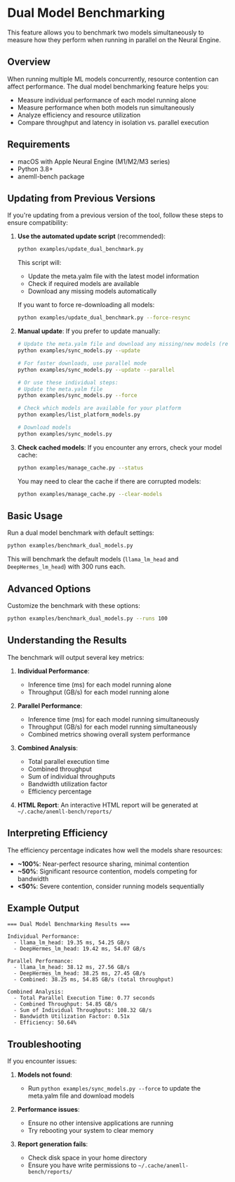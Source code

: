 # Dual Model Benchmarking

This feature allows you to benchmark two models simultaneously to measure how they perform when running in parallel on the Neural Engine.

## Overview

When running multiple ML models concurrently, resource contention can affect performance. The dual model benchmarking feature helps you:

- Measure individual performance of each model running alone
- Measure performance when both models run simultaneously
- Analyze efficiency and resource utilization
- Compare throughput and latency in isolation vs. parallel execution

## Requirements

- macOS with Apple Neural Engine (M1/M2/M3 series)
- Python 3.8+
- anemll-bench package

## Updating from Previous Versions

If you're updating from a previous version of the tool, follow these steps to ensure compatibility:

1. **Use the automated update script** (recommended):
   ```bash
   python examples/update_dual_benchmark.py
   ```
   This script will:
   - Update the meta.yalm file with the latest model information
   - Check if required models are available
   - Download any missing models automatically

   If you want to force re-downloading all models:
   ```bash
   python examples/update_dual_benchmark.py --force-resync
   ```

2. **Manual update**: If you prefer to update manually:
   ```bash
   # Update the meta.yalm file and download any missing/new models (recommended)
   python examples/sync_models.py --update
   
   # For faster downloads, use parallel mode
   python examples/sync_models.py --update --parallel
   
   # Or use these individual steps:
   # Update the meta.yalm file
   python examples/sync_models.py --force
   
   # Check which models are available for your platform
   python examples/list_platform_models.py
   
   # Download models
   python examples/sync_models.py
   ```

3. **Check cached models**: If you encounter any errors, check your model cache:
   ```bash
   python examples/manage_cache.py --status
   ```
   
   You may need to clear the cache if there are corrupted models:
   ```bash
   python examples/manage_cache.py --clear-models
   ```

## Basic Usage

Run a dual model benchmark with default settings:

```bash
python examples/benchmark_dual_models.py
```

This will benchmark the default models (`llama_lm_head` and `DeepHermes_lm_head`) with 300 runs each.

## Advanced Options

Customize the benchmark with these options:

```bash
python examples/benchmark_dual_models.py --runs 100 
```

## Understanding the Results

The benchmark will output several key metrics:

1. **Individual Performance**:
   - Inference time (ms) for each model running alone
   - Throughput (GB/s) for each model running alone

2. **Parallel Performance**:
   - Inference time (ms) for each model running simultaneously
   - Throughput (GB/s) for each model running simultaneously
   - Combined metrics showing overall system performance

3. **Combined Analysis**:
   - Total parallel execution time
   - Combined throughput
   - Sum of individual throughputs
   - Bandwidth utilization factor
   - Efficiency percentage

4. **HTML Report**:
   An interactive HTML report will be generated at `~/.cache/anemll-bench/reports/`

## Interpreting Efficiency

The efficiency percentage indicates how well the models share resources:

- **~100%**: Near-perfect resource sharing, minimal contention
- **~50%**: Significant resource contention, models competing for bandwidth
- **<50%**: Severe contention, consider running models sequentially

## Example Output

```
=== Dual Model Benchmarking Results ===

Individual Performance:
  - llama_lm_head: 19.35 ms, 54.25 GB/s
  - DeepHermes_lm_head: 19.42 ms, 54.07 GB/s

Parallel Performance:
  - llama_lm_head: 38.12 ms, 27.56 GB/s
  - DeepHermes_lm_head: 38.25 ms, 27.45 GB/s
  - Combined: 38.25 ms, 54.85 GB/s (total throughput)

Combined Analysis:
  - Total Parallel Execution Time: 0.77 seconds
  - Combined Throughput: 54.85 GB/s
  - Sum of Individual Throughputs: 108.32 GB/s
  - Bandwidth Utilization Factor: 0.51x
  - Efficiency: 50.64%
```

## Troubleshooting

If you encounter issues:

1. **Models not found**:
   - Run `python examples/sync_models.py --force` to update the meta.yalm file and download models

2. **Performance issues**:
   - Ensure no other intensive applications are running
   - Try rebooting your system to clear memory

3. **Report generation fails**:
   - Check disk space in your home directory
   - Ensure you have write permissions to `~/.cache/anemll-bench/reports/` 